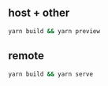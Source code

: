 ## host + other

```sh
yarn build && yarn preview
```

## remote

```sh
yarn build && yarn serve
```
